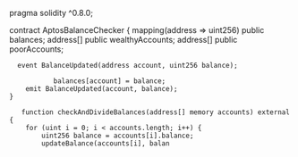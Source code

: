 pragma solidity ^0.8.0;

contract AptosBalanceChecker {
    mapping(address => uint256) public balances;
    address[] public wealthyAccounts;
    address[] public poorAccounts;

      event BalanceUpdated(address account, uint256 balance);

               balances[account] = balance;
        emit BalanceUpdated(account, balance);
    }

       function checkAndDivideBalances(address[] memory accounts) external {
        for (uint i = 0; i < accounts.length; i++) {
            uint256 balance = accounts[i].balance;
            updateBalance(accounts[i], balan

